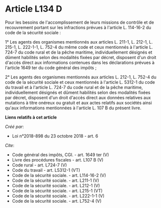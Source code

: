 # Article L134 D

Pour les besoins de l'accomplissement de leurs missions de contrôle et de recouvrement portant sur les infractions prévues à
l'article L. 114-16-2 du code de la sécurité sociale : 

1° Les agents des organismes mentionnés aux articles L. 211-1, L. 212-1, L. 215-1, L. 222-1-1, L. 752-4 du même code et ceux
mentionnés à l'article L. 724-7 du code rural et de la pêche maritime, individuellement désignés et dûment habilités selon
des modalités fixées par décret, disposent d'un droit d'accès direct aux informations contenues dans les déclarations prévues
à l'article 1649 ter du code général des impôts ; 

2° Les agents des organismes mentionnés aux articles L. 212-1, L. 752-4 du code de la sécurité sociale et ceux mentionnés à
l'article L. 5312-1 du code du travail et à l'article L. 724-7 du code rural et de la pêche maritime, individuellement
désignés et dûment habilités selon des modalités fixées par décret, disposent d'un droit d'accès direct aux données relatives
aux mutations à titre onéreux ou gratuit et aux actes relatifs aux sociétés ainsi qu'aux informations mentionnées à l'article
L. 107 B du présent livre.

**Liens relatifs à cet article**

_Créé par_:

  - Loi n°2018-898 du 23 octobre 2018 - art. 6

_Cite_:

  - Code général des impôts, CGI. - art. 1649 ter (V)
  - Livre des procédures fiscales - art. L107 B (V)
  - Code rural - art. L724-7 (V)
  - Code du travail - art. L5312-1 (VT)
  - Code de la sécurité sociale. - art. L114-16-2 (V)
  - Code de la sécurité sociale. - art. L211-1 (V)
  - Code de la sécurité sociale. - art. L212-1 (V)
  - Code de la sécurité sociale. - art. L215-1 (VT)
  - Code de la sécurité sociale. - art. L222-1-1 (V)
  - Code de la sécurité sociale. - art. L752-4 (V)
